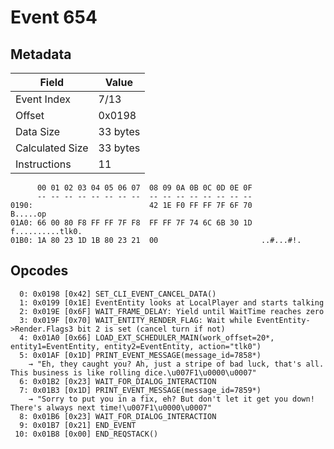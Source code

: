 # Event 654

## Metadata

| Field           | Value    |
|-----------------|----------|
| Event Index     | 7/13     |
| Offset          | 0x0198   |
| Data Size       | 33 bytes |
| Calculated Size | 33 bytes |
| Instructions    | 11       |

```
      00 01 02 03 04 05 06 07  08 09 0A 0B 0C 0D 0E 0F
      -- -- -- -- -- -- -- --  -- -- -- -- -- -- -- --
0190:                          42 1E F0 FF FF 7F 6F 70          B.....op
01A0: 66 00 80 F8 FF FF 7F F8  FF FF 7F 74 6C 6B 30 1D  f..........tlk0.
01B0: 1A 80 23 1D 1B 80 23 21  00                       ..#...#!.       
```

## Opcodes

```
  0: 0x0198 [0x42] SET_CLI_EVENT_CANCEL_DATA()
  1: 0x0199 [0x1E] EventEntity looks at LocalPlayer and starts talking
  2: 0x019E [0x6F] WAIT_FRAME_DELAY: Yield until WaitTime reaches zero
  3: 0x019F [0x70] WAIT_ENTITY_RENDER_FLAG: Wait while EventEntity->Render.Flags3 bit 2 is set (cancel turn if not)
  4: 0x01A0 [0x66] LOAD_EXT_SCHEDULER_MAIN(work_offset=20*, entity1=EventEntity, entity2=EventEntity, action="tlk0")
  5: 0x01AF [0x1D] PRINT_EVENT_MESSAGE(message_id=7858*)
    → "Eh, they caught you? Ah, just a stripe of bad luck, that's all. This business is like rolling dice.\u007F1\u0000\u0007"
  6: 0x01B2 [0x23] WAIT_FOR_DIALOG_INTERACTION
  7: 0x01B3 [0x1D] PRINT_EVENT_MESSAGE(message_id=7859*)
    → "Sorry to put you in a fix, eh? But don't let it get you down! There's always next time!\u007F1\u0000\u0007"
  8: 0x01B6 [0x23] WAIT_FOR_DIALOG_INTERACTION
  9: 0x01B7 [0x21] END_EVENT
 10: 0x01B8 [0x00] END_REQSTACK()
```
